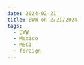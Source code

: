 ```yaml
---
date: 2024-02-21
title: EWW on 2/21/2024
tags: 
  - EWW
  - Mexico
  - MSCI
  - foreign
---
```

<div class="post">
<snapshot-grid 
    :reports="['2024/02/20/CTA/EWW', '2024/02/21/CTA/EWW', '2024/02/21/MTP/EWW']"
    chart="2024/02/21/Chart/EWW"
/>
<p>

</p>
<p>

</p>
</div>